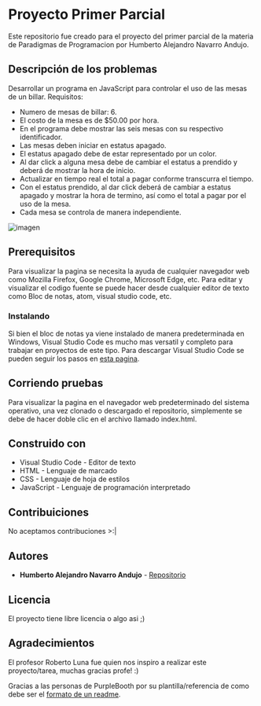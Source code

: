 # Proyecto Primer Parcial
Este repositorio fue creado para el proyecto del primer parcial de la materia de Paradigmas de Programacion por Humberto Alejandro Navarro Andujo.


## Descripción de los problemas
Desarrollar un programa en JavaScript para controlar el uso de las mesas de un billar. 
Requisitos: 
* Numero de mesas de billar: 6. 
* El costo de la mesa es de $50.00 por hora. 
* En el programa debe mostrar las seis mesas con su respectivo identificador. 
* Las mesas deben iniciar en estatus apagado. 
* El estatus apagado debe de estar representado por un color. 
* Al dar click a alguna mesa debe de cambiar el estatus a prendido y deberá de mostrar la 
hora de inicio. 
* Actualizar en tiempo real el total a pagar conforme transcurra el tiempo. 
* Con el estatus prendido, al dar click deberá de cambiar a estatus apagado y mostrar la 
hora de termino, así como el total a pagar por el uso de la mesa. 
* Cada mesa se controla de manera independiente. 

![imagen](https://user-images.githubusercontent.com/10736003/133721101-3f88e142-5177-43d7-be19-8fd52e90cdac.png)


## Prerequisitos
Para visualizar la pagina se necesita la ayuda de cualquier navegador web como Mozilla Firefox, Google Chrome, Microsoft Edge, etc. Para editar y visualizar el codigo fuente se puede hacer desde cualquier editor de texto como Bloc de notas, atom, visual studio code, etc.


### Instalando
Si bien el bloc de notas ya viene instalado de manera predeterminada en Windows, Visual Studio Code es mucho mas versatil y completo para trabajar en proyectos de este tipo.
Para descargar Visual Studio Code se pueden seguir los pasos en [esta pagina](https://support.academicsoftware.eu/hc/es/articles/360006916138-C%C3%B3mo-instalar-Microsoft-Visual-Studio-Code).


## Corriendo pruebas
Para visualizar la pagina en el navegador web predeterminado del sistema operativo, una vez clonado o descargado el repositorio, simplemente se debe de hacer doble clic en el archivo llamado index.html.

## Construido con
* Visual Studio Code - Editor de texto
* HTML - Lenguaje de marcado
* CSS - Lenguaje de hoja de estilos
* JavaScript - Lenguaje de programación interpretado


## Contribuiciones
No aceptamos contribuciones >:|


## Autores
* **Humberto Alejandro Navarro Andujo** - [Repositorio](https://github.com/fanpug)

## Licencia
El proyecto tiene libre licencia o algo asi ;)


## Agradecimientos
El profesor Roberto Luna fue quien nos inspiro a realizar este proyecto/tarea, muchas gracias profe! :)

Gracias a las personas de PurpleBooth por su plantilla/referencia de como debe ser el [formato de un readme](https://gist.github.com/PurpleBooth/109311bb0361f32d87a2).
